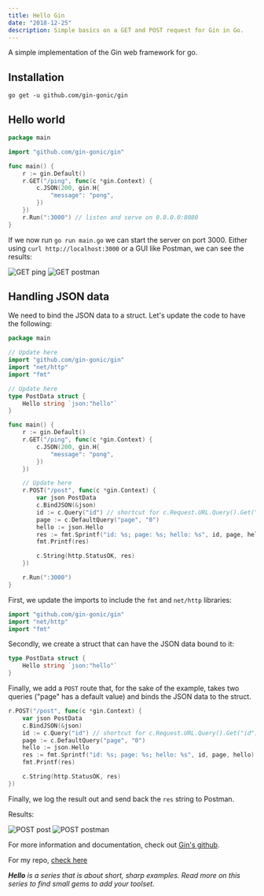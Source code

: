 ```yaml
---
title: Hello Gin
date: "2018-12-25"
description: Simple basics on a GET and POST request for Gin in Go.
---
```


A simple implementation of the Gin web framework for go.

## Installation

```shell
go get -u github.com/gin-gonic/gin
```

## Hello world

```go
package main

import "github.com/gin-gonic/gin"

func main() {
    r := gin.Default()
    r.GET("/ping", func(c *gin.Context) {
        c.JSON(200, gin.H{
            "message": "pong",
        })
    })
    r.Run(":3000") // listen and serve on 0.0.0.0:8080
}
```

If we now run `go run main.go` we can start the server on port 3000. Either using `curl http://localhost:3000` or a GUI like Postman, we can see the results:

![GET ping](https://res.cloudinary.com/gitgoodclub/image/upload/v1538628243/getCLI-compressed.png "GET ping")
![GET postman](https://res.cloudinary.com/gitgoodclub/image/upload/v1538628243/getPostman-compressed.png "GET Postman")

## Handling JSON data

We need to bind the JSON data to a struct. Let's update the code to have the following:

```go
package main

// Update here
import "github.com/gin-gonic/gin"
import "net/http"
import "fmt"

// Update here
type PostData struct {
    Hello string `json:"hello"`
}

func main() {
    r := gin.Default()
    r.GET("/ping", func(c *gin.Context) {
        c.JSON(200, gin.H{
            "message": "pong",
        })
    })

    // Update here
    r.POST("/post", func(c *gin.Context) {
        var json PostData
        c.BindJSON(&json)
        id := c.Query("id") // shortcut for c.Request.URL.Query().Get("id")
        page := c.DefaultQuery("page", "0")
        hello := json.Hello
        res := fmt.Sprintf("id: %s; page: %s; hello: %s", id, page, hello)
        fmt.Printf(res)

        c.String(http.StatusOK, res)
    })

    r.Run(":3000")
}
```

First, we update the imports to include the `fmt` and `net/http` libraries:

```go
import "github.com/gin-gonic/gin"
import "net/http"
import "fmt"
```

Secondly, we create a struct that can have the JSON data bound to it:

```go
type PostData struct {
    Hello string `json:"hello"`
}
```

Finally, we add a `POST` route that, for the sake of the example, takes two queries ("page" has a default value) and binds the JSON data to the struct.

```go
r.POST("/post", func(c *gin.Context) {
    var json PostData
    c.BindJSON(&json)
    id := c.Query("id") // shortcut for c.Request.URL.Query().Get("id")
    page := c.DefaultQuery("page", "0")
    hello := json.Hello
    res := fmt.Sprintf("id: %s; page: %s; hello: %s", id, page, hello)
    fmt.Printf(res)

    c.String(http.StatusOK, res)
})
```

Finally, we log the result out and send back the `res` string to Postman.

Results:

![POST post](https://res.cloudinary.com/gitgoodclub/image/upload/v1538628243/postCLI-compressed.png "POST post")
![POST postman](https://res.cloudinary.com/gitgoodclub/image/upload/v1538628244/postPostman-compressed.png "POST Postman")

For more information and documentation, check out [Gin's github](https://github.com/gin-gonic/gin).

For my repo, [check here](https://github.com/okeeffed/hello-gin)

_**Hello** is a series that is about short, sharp examples. Read more on this series to find small gems to add your toolset._

